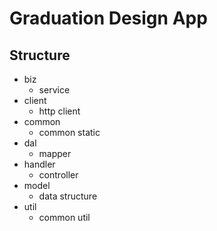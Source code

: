 # Graduation Design App

## Structure
- biz
    - service
- client
    - http client
- common 
    - common static
- dal
    - mapper
- handler
    - controller
- model
    - data structure
- util
    - common util

